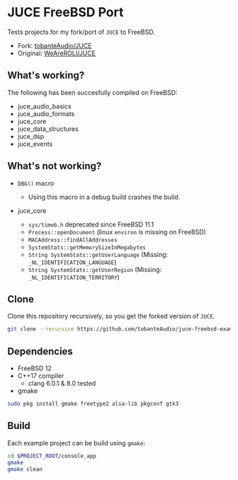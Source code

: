 # JUCE FreeBSD Port

Tests projects for my fork/port of `JUCE` to FreeBSD.

- Fork: [tobanteAudio/JUCE](https://github.com/tobanteAudio/JUCE/tree/develop)
- Original: [WeAreROLI/JUCE](https://github.com/WeAreROLI/JUCE/tree/develop)

## What's working?

The following has been succesfully compiled on FreeBSD:

- juce_audio_basics
- juce_audio_formats
- juce_core
- juce_data_structures
- juce_dsp
- juce_events

## What's not working?

- `DBG()` macro
    - Using this macro in a debug build crashes the build.

- juce_core
    - `sys/timeb.h` deprecated since FreeBSD 11.1
    - `Process::openDocument` (linux `environ` is missing on FreeBSD)
    - `MACAddress::findAllAddresses`
    - `SystemStats::getMemorySizeInMegabytes`
    - `String SystemStats::getUserLanguage` (Missing: `_NL_IDENTIFICATION_LANGUAGE`)
    - `String SystemStats::getUserRegion` (Missing: `_NL_IDENTIFICATION_TERRITORY`)

## Clone

Clone this repository recursively, so you get the forked version of `JUCE`.

```sh
git clone --recursive https://github.com/tobanteAudio/juce-freebsd-example.git
```

## Dependencies

- FreeBSD 12
- C++17 compiler
  - clang 6.0.1 & 8.0 tested
- gmake

```sh
sudo pkg install gmake freetype2 alsa-lib pkgconf gtk3
```

## Build

Each example project can be build using `gmake`:

```sh
cd $PROJECT_ROOT/console_app
gmake
gmake clean
```
